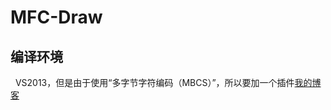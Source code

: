 MFC-Draw
==========
编译环境
----------
   VS2013，但是由于使用“多字节字符编码（MBCS）”，所以要加一个插件[我的博客](http://blog.csdn.net/guodongxiaren)<br>
   
